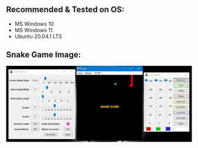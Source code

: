 ## Recommended & Tested on OS: 
- MS Windows 10
- MS Windows 11
- Ubuntu 20.04.1 LTS


## Snake Game Image: 
<p align="center">
    <img src="https://github.com/pratik139patel/Snake/blob/master/img/snake-game-screenshot.jpeg">
</p>
